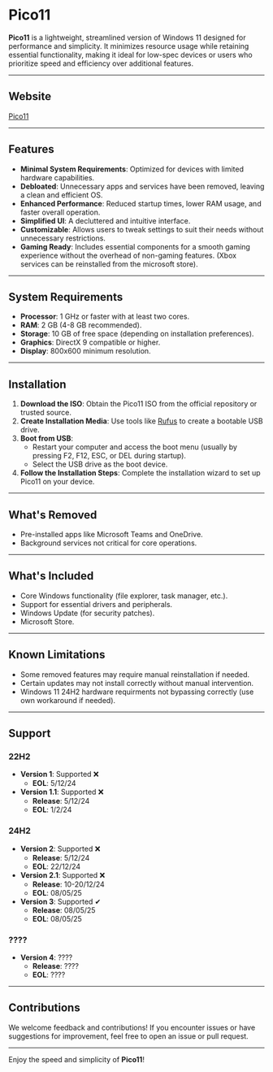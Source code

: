 # Pico11

**Pico11** is a lightweight, streamlined version of Windows 11 designed for performance and simplicity. It minimizes resource usage while retaining essential functionality, making it ideal for low-spec devices or users who prioritize speed and efficiency over additional features.

---
## Website
[Pico11](https://pico11.pages.dev)

---

## Features

- **Minimal System Requirements**: Optimized for devices with limited hardware capabilities.
- **Debloated**: Unnecessary apps and services have been removed, leaving a clean and efficient OS.
- **Enhanced Performance**: Reduced startup times, lower RAM usage, and faster overall operation.
- **Simplified UI**: A decluttered and intuitive interface.
- **Customizable**: Allows users to tweak settings to suit their needs without unnecessary restrictions.
- **Gaming Ready**: Includes essential components for a smooth gaming experience without the overhead of non-gaming features. (Xbox services can be reinstalled from the microsoft store).

---

## System Requirements

- **Processor**: 1 GHz or faster with at least two cores.
- **RAM**: 2 GB (4-8 GB recommended).
- **Storage**: 10 GB of free space (depending on installation preferences).
- **Graphics**: DirectX 9 compatible or higher.
- **Display**: 800x600 minimum resolution.

---

## Installation

1. **Download the ISO**: Obtain the Pico11 ISO from the official repository or trusted source.
2. **Create Installation Media**: Use tools like [Rufus](https://rufus.ie/) to create a bootable USB drive.
3. **Boot from USB**:
   - Restart your computer and access the boot menu (usually by pressing F2, F12, ESC, or DEL during startup).
   - Select the USB drive as the boot device.
4. **Follow the Installation Steps**: Complete the installation wizard to set up Pico11 on your device.

---

## What's Removed

- Pre-installed apps like Microsoft Teams and OneDrive.
- Background services not critical for core operations.

---

## What's Included

- Core Windows functionality (file explorer, task manager, etc.).
- Support for essential drivers and peripherals.
- Windows Update (for security patches).
- Microsoft Store.

---

## Known Limitations

- Some removed features may require manual reinstallation if needed.
- Certain updates may not install correctly without manual intervention.
- Windows 11 24H2 hardware requirments not bypassing correctly (use own workaround if needed).

---

## Support

### 22H2
- **Version 1**: Supported ❌  
     - **EOL**: 5/12/24  
- **Version 1.1**: Supported ❌  
     - **Release**: 5/12/24  
     - **EOL**: 1/2/24  

### 24H2
- **Version 2**: Supported ❌  
     - **Release**: 5/12/24  
     - **EOL**: 22/12/24  
- **Version 2.1**: Supported ❌  
     - **Release**: 10-20/12/24  
     - **EOL**: 08/05/25
- **Version 3**: Supported ✔  
     - **Release**: 08/05/25  
     - **EOL**: 08/05/25

### ????
- **Version 4**: ????
   - **Release**: ????
   - **EOL**: ????
  
---

## Contributions

We welcome feedback and contributions! If you encounter issues or have suggestions for improvement, feel free to open an issue or pull request.

---

Enjoy the speed and simplicity of **Pico11**!
